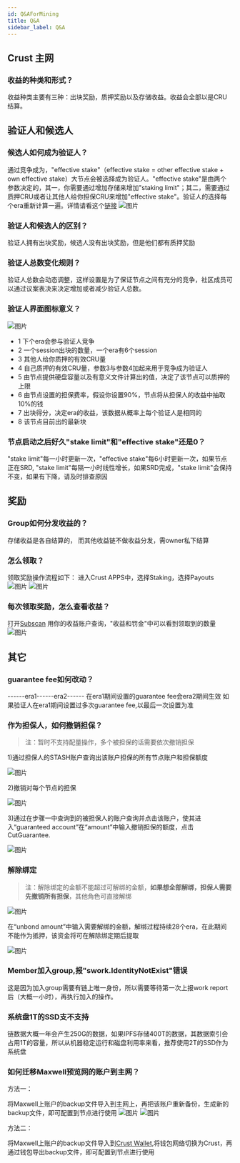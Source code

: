 ```yaml
---
id: Q&AForMining
title: Q&A
sidebar_label: Q&A
---
```


## Crust 主网

### 收益的种类和形式？

收益种类主要有三种：出块奖励，质押奖励以及存储收益。收益会全部以是CRU结算。

## 验证人和候选人

### 候选人如何成为验证人？

通过竞争成为，"effective stake"（effective stake = other effective stake + own effective stake）大节点会被选择成为验证人。"effective stake"是由两个参数决定的，其一，你需要通过增加存储来增加"staking limit"；其二，需要通过质押CRU或者让其他人给你担保CRU来增加"effective stake"。验证人的选择每个era重新计算一遍。详情请看这个[链接](validatorGuidance.md)
![图片](assets/qa/be_validator.png)

### 验证人和候选人的区别？

验证人拥有出块奖励，候选人没有出块奖励，但是他们都有质押奖励

### 验证人总数变化规则？

验证人总数会动态调整，这样设置是为了保证节点之间有充分的竞争，社区成员可以通过议案表决来决定增加或者减少验证人总数。

### 验证人界面图标意义？
![图片](assets/qa/app_validator_page.png)
- 1 下个era会参与验证人竞争
- 2 一个session出块的数量，一个era有6个session
- 3 其他人给你质押的有效CRU量
- 4 自己质押的有效CRU量，参数3与参数4加起来用于竞争成为验证人
- 5 由节点提供硬盘容量以及有意义文件计算出的值，决定了该节点可以质押的上限
- 6 由节点设置的担保费率，假设你设置90%，节点将从担保人的收益中抽取10%的钱
- 7 出块得分，决定era的收益，该数据从概率上每个验证人是相同的
- 8 该节点目前出的最新块

### 节点启动之后好久"stake limit"和"effective stake"还是0？
"stake limit"每一小时更新一次，"effective stake"每6小时更新一次，如果节点正在SRD, "stake limit"每隔一小时线性增长，如果SRD完成，"stake limit"会保持不变，如果有下降，请及时排查原因

## 奖励

### Group如何分发收益的？
存储收益是各自结算的， 而其他收益链不做收益分发，需owner私下结算

### 怎么领取？
领取奖励操作流程如下：
进入Crust APPS中，选择Staking，选择Payouts
![图片](assets/qa/payouts1.jpg)
![图片](assets/qa/payouts2.jpg)

### 每次领取奖励，怎么查看收益？
打开[Subscan](https://crust.subscan.io/)
用你的收益账户查询，"收益和罚金"中可以看到领取到的数量
![图片](assets/qa/subscanreward2.jpg)

## 其它

### guarantee fee如何改动？
------era1------era2------
在era1期间设置的guarantee fee会era2期间生效
如果验证人在era1期间设置过多次guarantee fee,以最后一次设置为准

### 作为担保人，如何撤销担保？
>注：暂时不支持配量操作，多个被担保的话需要依次撤销担保

1)通过担保人的STASH账户查询出该账户担保的所有节点账户和担保额度

![图片](assets/qa/checkguarantor.jpg)

2)撤销对每个节点的担保

![图片](assets/qa/cutguarantor.jpg)

3)通过在步骤一中查询到的被担保人的账户查询并点击该账户，使其进入“guaranteed account”在“amount”中输入撤销担保的额度，点击CutGuarantee.

![图片](assets/qa/cutguarantor1.jpg)

### 解除绑定

>注：解除绑定的金额不能超过可解绑的金额，**如果想全部解绑，担保人需要先撤销所有担保**，其他角色可直接解绑

![图片](assets/qa/unbond1.jpg)

在“unbond amount”中输入需要解绑的金额，解绑过程持续28个era，在此期间不能作为抵押，该资金将可在解除绑定期后提取

![图片](assets/qa/unbond2.jpg)

### Member加入group,报"swork.IdentityNotExist"错误
这是因为加入group需要有链上唯一身份，所以需要等待第一次上报work report后（大概一小时），再执行加入的操作。

### 系统盘1T的SSD支不支持
链数据大概一年会产生250G的数据，如果IPFS存储400T的数据，其数据索引会占用1T的容量，所以从机器稳定运行和磁盘利用率来看，推荐使用2T的SSD作为系统盘

### 如何迁移Maxwell预览网的账户到主网？

方法一：

将Maxwell上账户的backup文件导入到主网上，再把该账户重新备份，生成新的backup文件，即可配置到节点进行使用
![图片](assets/qa/restore.png)
![图片](assets/qa/restore1.png)

方法二：

将Maxwell上账户的backup文件导入到[Crust Wallet](crustWallet.md),将钱包网络切换为Crust，再通过钱包导出backup文件，即可配置到节点进行使用
